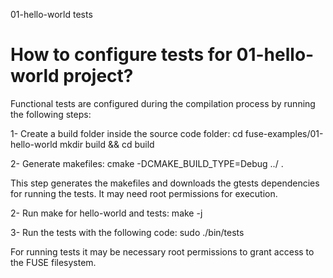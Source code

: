 01-hello-world tests

How to configure tests for 01-hello-world project?
==================================================

Functional tests are configured during the compilation process by running the following steps:

1- Create a build folder inside the source code folder:
cd fuse-examples/01-hello-world
mkdir build && cd build

2- Generate makefiles:
cmake -DCMAKE_BUILD_TYPE=Debug ../ .

This step generates the makefiles and downloads the gtests dependencies for running the tests. It may need root permissions for execution.

2- Run make for hello-world and tests:
make -j

3- Run the tests with the following code:
sudo ./bin/tests

For running tests it may be necessary root permissions to grant access to the FUSE filesystem.
